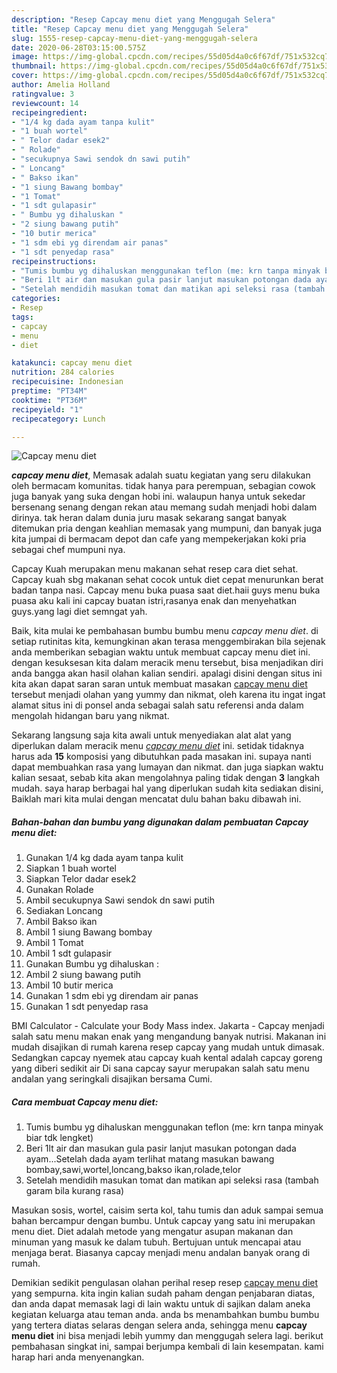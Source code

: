 ```yaml
---
description: "Resep Capcay menu diet yang Menggugah Selera"
title: "Resep Capcay menu diet yang Menggugah Selera"
slug: 1555-resep-capcay-menu-diet-yang-menggugah-selera
date: 2020-06-28T03:15:00.575Z
image: https://img-global.cpcdn.com/recipes/55d05d4a0c6f67df/751x532cq70/capcay-menu-diet-foto-resep-utama.jpg
thumbnail: https://img-global.cpcdn.com/recipes/55d05d4a0c6f67df/751x532cq70/capcay-menu-diet-foto-resep-utama.jpg
cover: https://img-global.cpcdn.com/recipes/55d05d4a0c6f67df/751x532cq70/capcay-menu-diet-foto-resep-utama.jpg
author: Amelia Holland
ratingvalue: 3
reviewcount: 14
recipeingredient:
- "1/4 kg dada ayam tanpa kulit"
- "1 buah wortel"
- " Telor dadar esek2"
- " Rolade"
- "secukupnya Sawi sendok dn sawi putih"
- " Loncang"
- " Bakso ikan"
- "1 siung Bawang bombay"
- "1 Tomat"
- "1 sdt gulapasir"
- " Bumbu yg dihaluskan "
- "2 siung bawang putih"
- "10 butir merica"
- "1 sdm ebi yg direndam air panas"
- "1 sdt penyedap rasa"
recipeinstructions:
- "Tumis bumbu yg dihaluskan menggunakan teflon (me: krn tanpa minyak biar tdk lengket)"
- "Beri 1lt air dan masukan gula pasir lanjut masukan potongan dada ayam...Setelah dada ayam terlihat matang masukan bawang bombay,sawi,wortel,loncang,bakso ikan,rolade,telor"
- "Setelah mendidih masukan tomat dan matikan api seleksi rasa (tambah garam bila kurang rasa)"
categories:
- Resep
tags:
- capcay
- menu
- diet

katakunci: capcay menu diet 
nutrition: 284 calories
recipecuisine: Indonesian
preptime: "PT34M"
cooktime: "PT36M"
recipeyield: "1"
recipecategory: Lunch

---
```



![Capcay menu diet](https://img-global.cpcdn.com/recipes/55d05d4a0c6f67df/751x532cq70/capcay-menu-diet-foto-resep-utama.jpg)

<b><i>capcay menu diet</i></b>, Memasak adalah suatu kegiatan yang seru dilakukan oleh bermacam komunitas. tidak hanya para perempuan, sebagian cowok juga banyak yang suka dengan hobi ini. walaupun hanya untuk sekedar bersenang senang dengan rekan atau memang sudah menjadi hobi dalam dirinya. tak heran dalam dunia juru masak sekarang sangat banyak ditemukan pria dengan keahlian memasak yang mumpuni, dan banyak juga kita jumpai di bermacam depot dan cafe yang mempekerjakan koki pria sebagai chef mumpuni nya.

Capcay Kuah merupakan menu makanan sehat resep cara diet sehat. Capcay kuah sbg makanan sehat cocok untuk diet cepat menurunkan berat badan tanpa nasi. Capcay menu buka puasa saat diet.haii guys menu buka puasa aku kali ini capcay buatan istri,rasanya enak dan menyehatkan guys.yang lagi diet semngat yah.

Baik, kita mulai ke pembahasan bumbu bumbu menu <i>capcay menu diet</i>. di setiap rutinitas kita, kemungkinan akan terasa menggembirakan bila sejenak anda memberikan sebagian waktu untuk membuat capcay menu diet ini. dengan kesuksesan kita dalam meracik menu tersebut, bisa menjadikan diri anda bangga akan hasil olahan kalian sendiri. apalagi disini dengan situs ini kita akan dapat saran saran untuk membuat masakan <u>capcay menu diet</u> tersebut menjadi olahan yang yummy dan nikmat, oleh karena itu ingat ingat alamat situs ini di ponsel anda sebagai salah satu referensi anda dalam mengolah hidangan baru yang nikmat.


Sekarang langsung saja kita awali untuk menyediakan alat alat yang diperlukan dalam meracik menu <u><i>capcay menu diet</i></u> ini. setidak tidaknya harus ada <b>15</b> komposisi yang dibutuhkan pada masakan ini. supaya nanti dapat membuahkan rasa yang lumayan dan nikmat. dan juga siapkan waktu kalian sesaat, sebab kita akan mengolahnya paling tidak dengan <b>3</b> langkah mudah. saya harap berbagai hal yang diperlukan sudah kita sediakan disini, Baiklah mari kita mulai dengan mencatat dulu bahan baku dibawah ini.

<!--inarticleads1-->

##### Bahan-bahan dan bumbu yang digunakan dalam pembuatan Capcay menu diet:

1. Gunakan 1/4 kg dada ayam tanpa kulit
1. Siapkan 1 buah wortel
1. Siapkan  Telor dadar esek2
1. Gunakan  Rolade
1. Ambil secukupnya Sawi sendok dn sawi putih
1. Sediakan  Loncang
1. Ambil  Bakso ikan
1. Ambil 1 siung Bawang bombay
1. Ambil 1 Tomat
1. Ambil 1 sdt gulapasir
1. Gunakan  Bumbu yg dihaluskan :
1. Ambil 2 siung bawang putih
1. Ambil 10 butir merica
1. Gunakan 1 sdm ebi yg direndam air panas
1. Gunakan 1 sdt penyedap rasa


BMI Calculator - Calculate your Body Mass index. Jakarta - Capcay menjadi salah satu menu makan enak yang mengandung banyak nutrisi. Makanan ini mudah disajikan di rumah karena resep capcay yang mudah untuk dimasak. Sedangkan capcay nyemek atau capcay kuah kental adalah capcay goreng yang diberi sedikit air Di sana capcay sayur merupakan salah satu menu andalan yang seringkali disajikan bersama Cumi. 

<!--inarticleads2-->

##### Cara membuat Capcay menu diet:

1. Tumis bumbu yg dihaluskan menggunakan teflon (me: krn tanpa minyak biar tdk lengket)
1. Beri 1lt air dan masukan gula pasir lanjut masukan potongan dada ayam...Setelah dada ayam terlihat matang masukan bawang bombay,sawi,wortel,loncang,bakso ikan,rolade,telor
1. Setelah mendidih masukan tomat dan matikan api seleksi rasa (tambah garam bila kurang rasa)


Masukan sosis, wortel, caisim serta kol, tahu tumis dan aduk sampai semua bahan bercampur dengan bumbu. Untuk capcay yang satu ini merupakan menu diet. Diet adalah metode yang mengatur asupan makanan dan minuman yang masuk ke dalam tubuh. Bertujuan untuk mencapai atau menjaga berat. Biasanya capcay menjadi menu andalan banyak orang di rumah. 

Demikian sedikit pengulasan olahan perihal resep resep <u>capcay menu diet</u> yang sempurna. kita ingin kalian sudah paham dengan penjabaran diatas, dan anda dapat memasak lagi di lain waktu untuk di sajikan dalam aneka kegiatan keluarga atau teman anda. anda bs menambahkan bumbu bumbu yang tertera diatas selaras dengan selera anda, sehingga menu <b>capcay menu diet</b> ini bisa menjadi lebih yummy dan menggugah selera lagi. berikut pembahasan singkat ini, sampai berjumpa kembali di lain kesempatan. kami harap hari anda menyenangkan.

